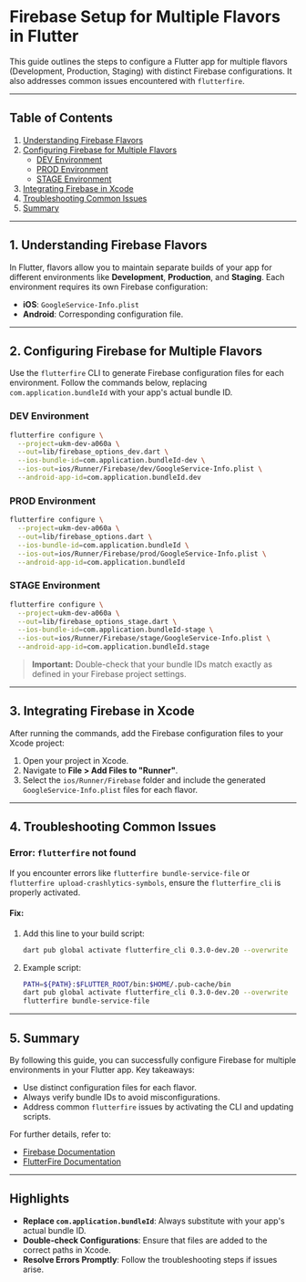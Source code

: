 # Firebase Setup for Multiple Flavors in Flutter

This guide outlines the steps to configure a Flutter app for multiple flavors (Development, Production, Staging) with distinct Firebase configurations. It also addresses common issues encountered with `flutterfire`.

---

## Table of Contents

1. [Understanding Firebase Flavors](#1-understanding-firebase-flavors)
2. [Configuring Firebase for Multiple Flavors](#2-configuring-firebase-for-multiple-flavors)
   - [DEV Environment](#dev-environment)
   - [PROD Environment](#prod-environment)
   - [STAGE Environment](#stage-environment)
3. [Integrating Firebase in Xcode](#3-integrating-firebase-in-xcode)
4. [Troubleshooting Common Issues](#4-troubleshooting-common-issues)
5. [Summary](#5-summary)

---

## 1. Understanding Firebase Flavors

In Flutter, flavors allow you to maintain separate builds of your app for different environments like **Development**, **Production**, and **Staging**. Each environment requires its own Firebase configuration:

- **iOS**: `GoogleService-Info.plist`
- **Android**: Corresponding configuration file.

---

## 2. Configuring Firebase for Multiple Flavors

Use the `flutterfire` CLI to generate Firebase configuration files for each environment. Follow the commands below, replacing `com.application.bundleId` with your app's actual bundle ID.

### DEV Environment

```bash
flutterfire configure \
  --project=ukm-dev-a060a \
  --out=lib/firebase_options_dev.dart \
  --ios-bundle-id=com.application.bundleId-dev \
  --ios-out=ios/Runner/Firebase/dev/GoogleService-Info.plist \
  --android-app-id=com.application.bundleId.dev
```

### PROD Environment

```bash
flutterfire configure \
  --project=ukm-dev-a060a \
  --out=lib/firebase_options.dart \
  --ios-bundle-id=com.application.bundleId \
  --ios-out=ios/Runner/Firebase/prod/GoogleService-Info.plist \
  --android-app-id=com.application.bundleId
```

### STAGE Environment

```bash
flutterfire configure \
  --project=ukm-dev-a060a \
  --out=lib/firebase_options_stage.dart \
  --ios-bundle-id=com.application.bundleId-stage \
  --ios-out=ios/Runner/Firebase/stage/GoogleService-Info.plist \
  --android-app-id=com.application.bundleId.stage
```

> **Important:** Double-check that your bundle IDs match exactly as defined in your Firebase project settings.

---

## 3. Integrating Firebase in Xcode

After running the commands, add the Firebase configuration files to your Xcode project:

1. Open your project in Xcode.
2. Navigate to **File > Add Files to "Runner"**.
3. Select the `ios/Runner/Firebase` folder and include the generated `GoogleService-Info.plist` files for each flavor.

---

## 4. Troubleshooting Common Issues

### **Error: `flutterfire` not found**

If you encounter errors like `flutterfire bundle-service-file` or `flutterfire upload-crashlytics-symbols`, ensure the `flutterfire_cli` is properly activated.

#### Fix:

1. Add this line to your build script:
   ```bash
   dart pub global activate flutterfire_cli 0.3.0-dev.20 --overwrite
   ```
2. Example script:
   ```bash
   PATH=${PATH}:$FLUTTER_ROOT/bin:$HOME/.pub-cache/bin
   dart pub global activate flutterfire_cli 0.3.0-dev.20 --overwrite
   flutterfire bundle-service-file
   ```

---

## 5. Summary

By following this guide, you can successfully configure Firebase for multiple environments in your Flutter app. Key takeaways:

- Use distinct configuration files for each flavor.
- Always verify bundle IDs to avoid misconfigurations.
- Address common `flutterfire` issues by activating the CLI and updating scripts.

For further details, refer to:

- [Firebase Documentation](https://firebase.google.com/docs)
- [FlutterFire Documentation](https://firebase.flutter.dev/docs/overview)

---

## Highlights

- **Replace `com.application.bundleId`**: Always substitute with your app's actual bundle ID.
- **Double-check Configurations**: Ensure that files are added to the correct paths in Xcode.
- **Resolve Errors Promptly**: Follow the troubleshooting steps if issues arise.
